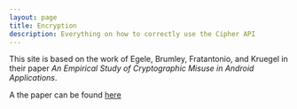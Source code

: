 ```yaml
---
layout: page
title: Encryption
description: Everything on how to correctly use the Cipher API
---
```


This site is based on the work of Egele, Brumley, Fratantonio, and Kruegel in their paper *An Empirical Study of Cryptographic Misuse in Android Applications*.

A the paper can be found [here](https://www.cs.ucsb.edu/~chris/research/doc/ccs13_cryptolint.pdf "CRYPTOLINT")
